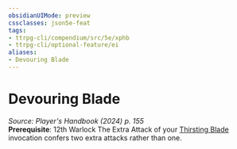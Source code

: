 ```yaml
---
obsidianUIMode: preview
cssclasses: json5e-feat
tags:
- ttrpg-cli/compendium/src/5e/xphb
- ttrpg-cli/optional-feature/ei
aliases:
- Devouring Blade
---
```

# Devouring Blade
*Source: Player's Handbook (2024) p. 155*  
**Prerequisite**: 12th Warlock
The Extra Attack of your [Thirsting Blade](Інструменти%20ДМ/CLI/optional-features/thirsting-blade-xphb.md) invocation confers two extra attacks rather than one.